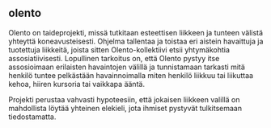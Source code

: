 ## olento
Olento on taideprojekti, missä tutkitaan esteettisen liikkeen ja tunteen välistä yhteyttä koneavusteisesti. Ohjelma tallentaa ja toistaa eri aistein havaittuja ja tuotettuja liikkeitä, joista sitten Olento-kollektiivi etsii yhtymäkohtia assosiatiivisesti. Lopullinen tarkoitus on, että Olento pystyy itse assosioimaan erilaisten havaintojen välillä ja tunnistamaan tarkasti mitä henkilö tuntee pelkästään havainnoimalla miten henkilö liikkuu tai liikuttaa kehoa, hiiren kursoria tai vaikkapa ääntä.

Projekti perustaa vahvasti hypoteesiin, että jokaisen liikkeen valillä on mahdollista löytää yhteinen elekieli, jota ihmiset pystyvät tulkitsemaan tiedostamatta.
